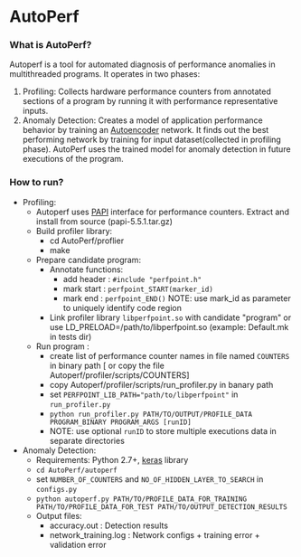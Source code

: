 # AutoPerf #
### What is AutoPerf? ###
Autoperf is a tool for automated diagnosis of performance anomalies in multithreaded programs. It operates in two phases:
1. Profiling: Collects hardware performance counters from annotated sections of a program by running it with performance representative inputs.
2. Anomaly Detection: Creates a model of application performance behavior by training an [Autoencoder](http://dl.acm.org/citation.cfm?id=1390294) network. It finds out the best performing network by training for input dataset(collected in profiling phase). AutoPerf uses the trained model for anomaly detection in future executions of the program.

### How to run? ###
* Profiling:
  * Autoperf uses [PAPI](http://icl.cs.utk.edu/papi/index.html) interface for performance counters. Extract and install from source (papi-5.5.1.tar.gz)
  * Build profiler library:
    * cd AutoPerf/proflier 
    * make
  * Prepare candidate program:
    * Annotate functions: 
      * add header : `#include "perfpoint.h"`
      * mark start : `perfpoint_START(marker_id)`
      * mark end : `perfpoint_END()`
      NOTE: use mark_id as parameter to uniquely identify code region
    * Link profiler library `libperfpoint.so` with candidate "program" or use LD_PRELOAD=/path/to/libperfpoint.so (example: Default.mk in tests dir)
  * Run program :
    * create list of performance counter names in file named `COUNTERS` in binary path [ or copy the file Autoperf/profiler/scripts/COUNTERS]
    * copy Autoperf/profiler/scripts/run_profiler.py in banary path
    * set `PERFPOINT_LIB_PATH="path/to/libperfpoint"` in `run_profiler.py`
    * `python run_profiler.py PATH/TO/OUTPUT/PROFILE_DATA PROGRAM_BINARY PROGRAM_ARGS [runID]`
    * NOTE: use optional `runID` to store multiple executions data in separate directories
* Anomaly Detection:
  * Requirements: Python 2.7+, [keras](https://keras.io/) library
  * `cd AutoPerf/autoperf`
  * set `NUMBER_OF_COUNTERS` and `NO_OF_HIDDEN_LAYER_TO_SEARCH` in `configs.py`
  * `python autoperf.py PATH/TO/PROFILE_DATA_FOR_TRAINING PATH/TO/PROFILE_DATA_FOR_TEST PATH/TO/OUTPUT_DETECTION_RESULTS`
  * Output files:
      * accuracy.out : Detection results 
      * network_training.log : Network configs + training error + validation error








